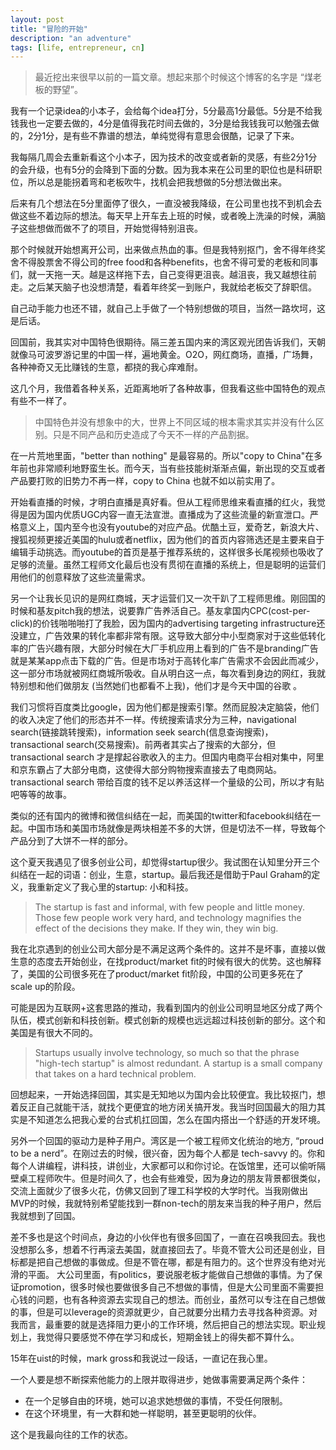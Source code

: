```yaml
---
layout: post
title: "冒险的开始"
description: "an adventure"
tags: [life, entrepreneur, cn]
---
```


> 最近挖出来很早以前的一篇文章。想起来那个时候这个博客的名字是 “煤老板的野望”。

我有一个记录idea的小本子，会给每个idea打分，5分最高1分最低。5分是不给我钱我也一定要去做的，4分是值得我花时间去做的，3分是给我钱我可以勉强去做的，2分1分，是有些不靠谱的想法，单纯觉得有意思会很酷，记录了下来。


我每隔几周会去重新看这个小本子，因为技术的改变或者新的灵感，有些2分1分的会升级，也有5分的会降到下面的分数。因为我本来在公司里的职位也是科研职位，所以总是能拐着弯和老板吹牛，找机会把我想做的5分想法做出来。

后来有几个想法在5分里面停了很久，一直没被我降级，在公司里也找不到机会去做这些不着边际的想法。每天早上开车去上班的时候，或者晚上洗澡的时候，满脑子这些想做而做不了的项目，开始觉得特别沮丧。

那个时候就开始想离开公司，出来做点热血的事。但是我特别抠门，舍不得年终奖舍不得股票舍不得公司的free food和各种benefits，也舍不得可爱的老板和同事们，就一天拖一天。越是这样拖下去，自己变得更沮丧。越沮丧，我又越想往前走。之后某天脑子也没想清楚，看着年终奖一到账户，我就给老板交了辞职信。

自己动手能力也还不错，就自己上手做了一个特别想做的项目，当然一路坎坷，这是后话。

回国前，我其实对中国特色很期待。隔三差五国内来的湾区观光团告诉我们，天朝就像马可波罗游记里的中国一样，遍地黄金。O2O，网红商场，直播，广场舞，各种神奇又无比赚钱的生意，都挠的我心痒难耐。

这几个月，我借着各种关系，近距离地听了各种故事，但我看这些中国特色的观点有些不一样了。

> 中国特色并没有想象中的大，世界上不同区域的根本需求其实并没有什么区别。只是不同产品和历史造成了今天不一样的产品割据。

在一片荒地里面，"better than nothing" 是最容易的。所以"copy to China"在多年前也非常顺利地野蛮生长。而今天，当有些技能树渐渐点偏，新出现的交互或者产品要打败的旧势力不再一样，copy to China 也就不如以前实用了。

开始看直播的时候，才明白直播是真好看。但从工程师思维来看直播的红火，我觉得是因为国内优质UGC内容一直无法宣泄。直播成为了这些流量的新宣泄口。严格意义上，国内至今也没有youtube的对应产品。优酷土豆，爱奇艺，新浪大片、搜狐视频更接近美国的hulu或者netflix，因为他们的首页内容筛选还是主要来自于编辑手动挑选。而youtube的首页是基于推荐系统的，这样很多长尾视频也吸收了足够的流量。虽然工程师文化最后也没有贯彻在直播的系统上，但是聪明的运营们用他们的创意释放了这些流量需求。

另一个让我长见识的是网红商城，天才运营们又一次干趴了工程师思维。刚回国的时候和基友pitch我的想法，说要靠广告养活自己。基友拿国内CPC(cost-per-click)的价钱啪啪啪打了我脸，因为国内的advertising targeting infrastructure还没建立，广告效果的转化率都非常有限。这导致大部分中小型商家对于这些低转化率的广告兴趣有限，大部分时候在大厂手机应用上看到的广告不是branding广告就是某某app点击下载的广告。但是市场对于高转化率广告需求不会因此而减少，这一部分市场就被网红商城所吸收。自从明白这一点，每次看到身边的网红，我就特别想和他们做朋友 (当然她们也都看不上我)，他们才是今天中国的谷歌 。

我们习惯将百度类比google，因为他们都是搜索引擎。然而屁股决定脑袋，他们的收入决定了他们的形态并不一样。传统搜索请求分为三种，navigational search(链接跳转搜索)，information seek search(信息查询搜索)，transactional search(交易搜索)。前两者其实占了搜索的大部分，但 transactional search 才是撑起谷歌收入的主力。但国内电商平台相对集中，阿里和京东霸占了大部分电商，这使得大部分购物搜索直接去了电商网站。transactional search 带给百度的钱不足以养活这样一个量级的公司，所以才有贴吧等等的故事。

类似的还有国内的微博和微信纠结在一起，而美国的twitter和facebook纠结在一起。中国市场和美国市场就像是两块相差不多的大饼，但是切法不一样，导致每个产品分到了大饼不一样的部分。

这个夏天我遇见了很多创业公司，却觉得startup很少。我试图在认知里分开三个纠结在一起的词语：创业，生意，startup。最后我还是借助于Paul Graham的定义，我重新定义了我心里的startup: 小和科技。

> The startup is fast and informal, with few people and little money. Those few people work very hard, and technology magnifies the effect of the decisions they make. If they win, they win big.

我在北京遇到的创业公司大部分是不满足这两个条件的。这并不是坏事，直接以做生意的态度去开始创业，在找product/market fit的时候有很大的优势。这也解释了，美国的公司很多死在了product/market fit阶段，中国的公司更多死在了scale up的阶段。

可能是因为互联网+这套思路的推动，我看到国内的创业公司明显地区分成了两个队伍，模式创新和科技创新。模式创新的规模也远远超过科技创新的部分。这个和美国是有很大不同的。

> Startups usually involve technology, so much so that the phrase "high-tech startup" is almost redundant. A startup is a small company that takes on a hard technical problem.

回想起来，一开始选择回国，其实是无知地以为国内会比较便宜。我比较抠门，想着反正自己就能干活，就找个更便宜的地方闭关搞开发。我当时回国最大的阻力其实是不知道怎么把我心爱的台式机扛回国，怎么在国内搭出一个舒适的开发环境。

另外一个回国的驱动力是种子用户。湾区是一个被工程师文化统治的地方, “proud to be a nerd”。在刚过去的时候，很兴奋，因为每个人都是 tech-savvy 的。你和每个人讲编程，讲科技，讲创业，大家都可以和你讨论。在饭馆里，还可以偷听隔壁桌工程师吹牛。但是时间久了，也会有些难受，因为身边的朋友背景都很类似，交流上面就少了很多火花，仿佛又回到了理工科学校的大学时代。当我刚做出MVP的时候，我就特别希望能找到一群non-tech的朋友来当我的种子用户，然后我就想到了回国。

差不多也是这个时间点，身边的小伙伴也有很多回国了，一直在召唤我回去。我也没想那么多，想着不行再滚去美国，就直接回去了。毕竟不管大公司还是创业，目标都是把自己想做的事做成。但是不管在哪，都是有阻力的。这个世界没有绝对光滑的平面。
大公司里面，有politics，要说服老板才能做自己想做的事情。为了保证promotion，很多时候也要做很多自己不想做的事情，但是大公司里面不需要担心钱的问题，也有各种资源去实现自己的想法。而创业，虽然可以专注在自己想做的事，但是可以leverage的资源就更少，自己就要分出精力去寻找各种资源。对我而言，最重要的就是选择阻力更小的工作环境，然后把自己的想法实现。职业规划上，我觉得只要感觉不停在学习和成长，短期金钱上的得失都不算什么。


15年在uist的时候，mark gross和我说过一段话，一直记在我心里。

一个人要是想不断探索他能力的上限并取得进步，她做事需要满足两个条件：
<ul>
<li>在一个足够自由的环境，她可以追求她想做的事情，不受任何限制。
</li>
<li>在这个环境里，有一大群和她一样聪明，甚至更聪明的伙伴。</li>
</ul>

这个是我最向往的工作的状态。